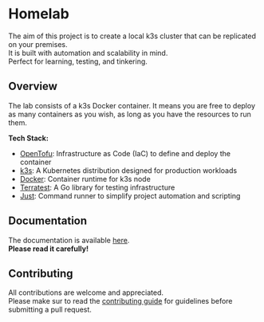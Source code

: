 # Homelab

The aim of this project is to create a local k3s cluster that can be replicated on your premises.  
It is built with automation and scalability in mind.  
Perfect for learning, testing, and tinkering.  

## Overview

The lab consists of a k3s Docker container.
It means you are free to deploy as many containers as you wish, as long as you have the resources to run them.

**Tech Stack:**

- [OpenTofu](https://opentofu.org/): Infrastructure as Code (IaC) to define and deploy the container  
- [k3s](https://k3s.io/): A Kubernetes distribution designed for production workloads
- [Docker](https://www.docker.com/): Container runtime for k3s node
- [Terratest](https://terratest.gruntwork.io/): A Go library for testing infrastructure
- [Just](https://just.systems/): Command runner to simplify project automation and scripting  

## Documentation

The documentation is available [here](https://github.com/nadmax/homelab/blob/master/docs/README.md).  
**Please read it carefully!**

## Contributing

All contributions are welcome and appreciated.  
Please make sur to read the [contributing guide](https://github.com/nadmax/homelab/blob/master/CONTRIBUTING.md) for guidelines before submitting a pull request.
